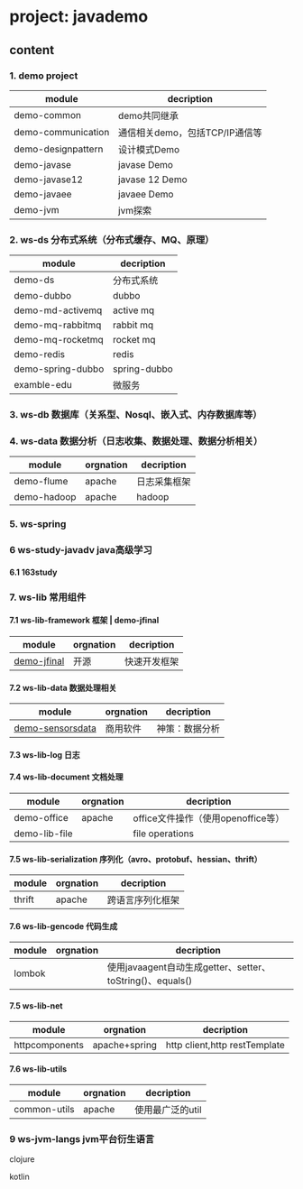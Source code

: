 # project: javademo
## content

### 1. demo project
module | decription
---|---
demo-common |  demo共同继承
demo-communication | 通信相关demo，包括TCP/IP通信等
demo-designpattern | 设计模式Demo
demo-javase | javase Demo
demo-javase12 | javase 12 Demo
demo-javaee | javaee Demo
demo-jvm | jvm探索


### 2. ws-ds 分布式系统（分布式缓存、MQ、原理）
module | decription
---|---
demo-ds           | 分布式系统                                                    
demo-dubbo        | dubbo                                                    
demo-md-activemq  | active mq                                                   
demo-mq-rabbitmq  | rabbit mq                                                    
demo-mq-rocketmq  | rocket mq                                                    
demo-redis        | redis                                                    
demo-spring-dubbo | spring-dubbo                                                    
examble-edu       | 微服务

### 3. ws-db 数据库（关系型、Nosql、嵌入式、内存数据库等）


### 4. ws-data 数据分析（日志收集、数据处理、数据分析相关）
module | orgnation | decription
---|---|---
demo-flume | apache| 日志采集框架
demo-hadoop | apache| hadoop

### 5. ws-spring

### 6 ws-study-javadv java高级学习
#### 6.1 163study

### 7. ws-lib 常用组件
#### 7.1 ws-lib-framework 框架 | demo-jfinal
module | orgnation | decription
---|---|---
[demo-jfinal](https://www.jfinal.com/doc) | 开源| 快速开发框架

#### 7.2 ws-lib-data	数据处理相关
module | orgnation | decription
---|---|---
[demo-sensorsdata](https://www.sensorsdata.cn/school/) | 商用软件| 神策：数据分析

#### 7.3 ws-lib-log 日志

#### 7.4 ws-lib-document	文档处理
module | orgnation | decription
---|---|---
demo-office|apache | office文件操作（使用openoffice等）
demo-lib-file||file operations

#### 7.5 ws-lib-serialization 序列化（avro、protobuf、hessian、thrift）
module | orgnation | decription
---|---|---
thrift|apache | 跨语言序列化框架


#### 7.6 ws-lib-gencode 代码生成
module | orgnation | decription
---|---|---
lombok| | 使用javaagent自动生成getter、setter、toString()、equals()



#### 7.5 ws-lib-net
module | orgnation | decription
---|---|---
httpcomponents |apache+spring | http client,http restTemplate

#### 7.6 ws-lib-utils
module | orgnation | decription
---|---|---
common-utils|apache | 使用最广泛的util



### 9 ws-jvm-langs jvm平台衍生语言

  clojure

  kotlin
